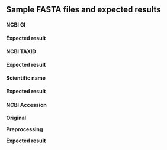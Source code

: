 ## Sample FASTA files and expected results

#### NCBI GI

**Expected result**

#### NCBI TAXID

**Expected result**


#### Scientific name

**Expected result**


#### NCBI Accession 

**Original**


**Preprocessing**


**Expected result**




